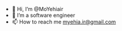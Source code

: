 - 👋 Hi, I’m @MoYehiair
- 👀 I’m a software engineer
- 📫 How to reach me myehia.ir@gmail.com

<!---
MoYehiair/MoYehiair is a ✨ special ✨ repository because its `README.md` (this file) appears on your GitHub profile.
You can click the Preview link to take a look at your changes.
--->
